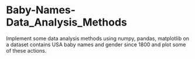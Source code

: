 # Baby-Names-Data_Analysis_Methods
Implement some data analysis methods using numpy, pandas, matplotlib on a dataset contains USA baby names and gender since 1800 and plot some of these actions.
